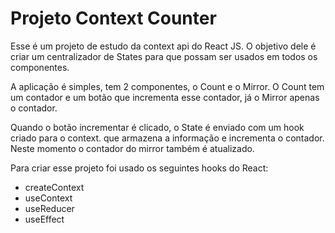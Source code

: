 # Projeto Context Counter

Esse é um projeto de estudo da context api do React JS. O objetivo dele é criar um centralizador de States para que possam ser usados em todos os componentes.

A aplicação é simples, tem 2 componentes, o Count e o Mirror. O Count tem um contador e um botão que incrementa esse contador, já o Mirror apenas o contador.

Quando o botão incrementar é clicado, o State é enviado com um hook criado para o context. que armazena a informação e incrementa o contador. Neste momento o contador do mirror também é atualizado.

Para criar esse projeto foi usado os seguintes hooks do React:
- createContext
- useContext
- useReducer
- useEffect